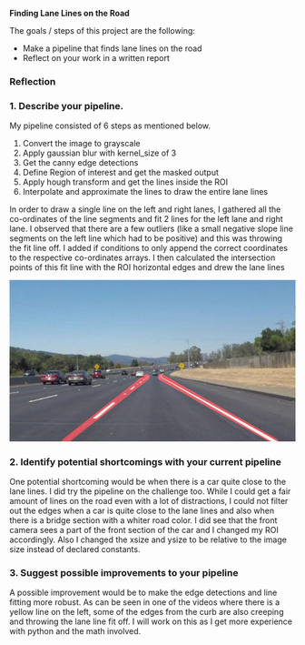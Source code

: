 **Finding Lane Lines on the Road**

The goals / steps of this project are the following:
* Make a pipeline that finds lane lines on the road
* Reflect on your work in a written report


[//]: # (Image References)

[image1]: ./test_images_output/solidWhiteCurve.jpg

### Reflection

### 1. Describe your pipeline. 

My pipeline consisted of 6 steps as mentioned below. 
1. Convert the image to grayscale
2. Apply gaussian blur with kernel_size of 3
3. Get the canny edge detections
4. Define Region of interest and get the masked output
5. Apply hough transform and get the lines inside the ROI
6. Interpolate and approximate the lines to draw the entire lane lines

In order to draw a single line on the left and right lanes, I gathered all the co-ordinates of the line segments and fit 2 lines for the left lane and right lane. I observed that there are a few outliers (like a small negative slope line segments on the left line which had to be positive) and this was throwing the fit line off. I added if conditions to only append the correct coordinates to the respective co-ordinates arrays. I then calculated the intersection points of this fit line with the ROI horizontal edges and drew the lane lines

![alt text][image1]


### 2. Identify potential shortcomings with your current pipeline


One potential shortcoming would be when there is a car quite close to the lane lines. I did try the pipeline on the challenge too. While I could get a fair amount of lines on the road even with a lot of distractions, I could not filter out the edges when a car is quite close to the lane lines and also when there is a bridge section with a whiter road color. I did see that the front camera sees a part of the front section of the car and I changed my ROI accordingly. Also I changed the xsize and ysize to be relative to the image size instead of declared constants. 

### 3. Suggest possible improvements to your pipeline

A possible improvement would be to make the edge detections and line fitting more robust. As can be seen in one of the videos where there is a yellow line on the left, some of the edges from the curb are also creeping and throwing the lane line fit off. I will work on this as I get more experience with python and the math involved.
